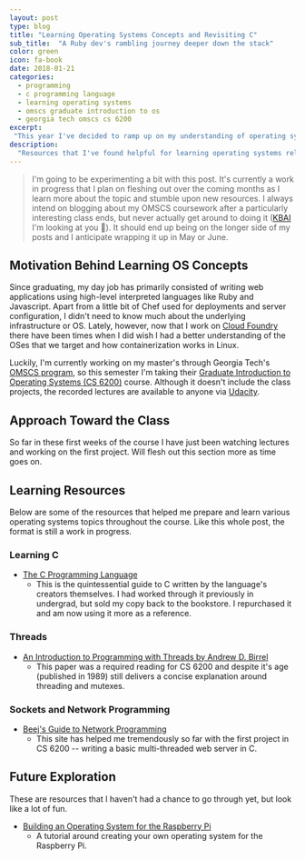 ```yaml
---
layout: post
type: blog
title: "Learning Operating Systems Concepts and Revisiting C"
sub_title:  "A Ruby dev's rambling journey deeper down the stack"
color: green
icon: fa-book
date: 2018-01-21
categories:
  - programming
  - c programming language
  - learning operating systems
  - omscs graduate introduction to os
  - georgia tech omscs cs 6200
excerpt:
 "This year I've decided to ramp up on my understanding of operating systems and brush up on my C skills for a variety of reasons. Currently this post is a work in progress, but eventually it will chronicle my learning journey and include links to any resources that proved helpful along the way."
description:
  "Resources that I've found helpful for learning operating systems related topics and systems programming."
---
```


> I'm going to be experimenting a bit with this post. It's currently a work in progress that I plan on fleshing out over the coming months as I learn more about the topic and stumble upon new resources. I always intend on blogging about my OMSCS coursework after a particularly interesting class ends, but never actually get around to doing it ([KBAI](https://www.omscs.gatech.edu/cs-7637-knowledge-based-artificial-intelligence-cognitive-systems) I'm looking at you 👀). It should end up being on the longer side of my posts and I anticipate wrapping it up in May or June.

## Motivation Behind Learning OS Concepts

Since graduating, my day job has primarily consisted of writing web applications using high-level interpreted languages like Ruby and Javascript. Apart from a little bit of Chef used for deployments and server configuration, I didn't need to know much about the underlying infrastructure or OS. Lately, however, now that I work on [Cloud Foundry ](https://www.cloudfoundry.org/) there have been times when I did wish I had a better understanding of the OSes that we target and how containerization works in Linux.

Luckily, I'm currently working on my master's through Georgia Tech's [OMSCS program](https://www.omscs.gatech.edu/), so this semester I'm taking their [Graduate Introduction to Operating Systems (CS 6200)](https://www.omscs.gatech.edu/cs-8803-introduction-operating-systems) course. Although it doesn't include the class projects, the recorded lectures are available to anyone via [Udacity](https://classroom.udacity.com/courses/ud923).

## Approach Toward the Class
So far in these first weeks of the course I have just been watching lectures and working on the first project. Will flesh out this section more as time goes on.

## Learning Resources
Below are some of the resources that helped me prepare and learn various operating systems topics throughout the course. Like this whole post, the format is still a work in progress.

### Learning C
* [The C Programming Language](https://www.amazon.com/Programming-Language-2nd-Brian-Kernighan/dp/0131103628/ref=as_li_ss_tl?_encoding=UTF8&me=&linkCode=ll1&tag=15ab7a4c1c94-20&linkId=0a592b1eb4128f1035ce9a79d92edead)
  * This is the quintessential guide to C written by the language's creators themselves. I had worked through it previously in undergrad, but sold my copy back to the bookstore. I repurchased it and am now using it more as a reference.

### Threads
* [An Introduction to Programming with Threads by Andrew D. Birrel](https://birrell.org/andrew/papers/035-Threads.pdf)
  * This paper was a required reading for CS 6200 and despite it's age (published in 1989) still delivers a concise explanation around threading and mutexes.

### Sockets and Network Programming
* [Beej's Guide to Network Programming](http://beej.us/guide/bgnet/)
  * This site has helped me tremendously so far with the first project in CS 6200 -- writing a basic multi-threaded web server in C.

## Future Exploration
These are resources that I haven't had a chance to go through yet, but look like a lot of fun.
* [Building an Operating System for the Raspberry Pi](https://jsandler18.github.io/)
  * A tutorial around creating your own operating system for the Raspberry Pi.
